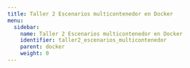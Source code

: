 ```yaml
---
title: Taller 2 Escenarios multicontenedor en Docker
menu:
  sidebar:
    name: Taller 2 Escenarios multicontenedor en Docker
    identifier: taller2_escenarios_multicontenedor
    parent: docker
    weight: 0
---
```

